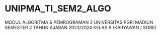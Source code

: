 # UNIPMA_TI_SEM2_ALGO

MODUL ALGORITMA & PEMROGRAMAN 2
UNIVERSITAS PGRI MADIUN
SEMESTER 2 
TAHUN AJARAN 2023/2024
KELAS A (KARYAWAN / SORE)
